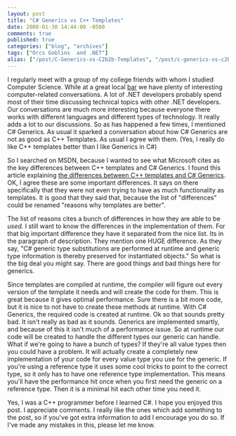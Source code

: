 ```yaml
---
layout: post
title: "C# Generics vs C++ Templates"
date: 2008-01-30 14:44:00 -0500
comments: true
published: true
categories: ["blog", "archives"]
tags: ["Orcs Goblins  and .NET"]
alias: ["/post/C-Generics-vs-C2b2b-Templates", "/post/c-generics-vs-c2b2b-templates"]
---
```

<!-- more -->

<p>I regularly meet with a group of my college friends with whom I studied Computer Science. While at a great local <a href="http://www.raysplacekent.com/" target="_blank">bar</a> we have plenty of interesting computer-related conversations. A lot of .NET developers probably spend most of their time discussing technical topics with other .NET developers. Our conversations are much more interesting because everyone there works with different languages and different types of technology. It really adds a lot to our discussions. So as has happened a few times, I mentioned C# Generics. As usual it sparked a conversation about how C# Generics are not as good as C++ Templates. As usual I agree with them. (Yes, I really do like C++ templates better than I like Generics in C#)</p>
<p>So I searched on MSDN, because I wanted to see what Microsoft cites as the key differences between C++ templates and C# Generics. I found this article explaining <a href="http://msdn2.microsoft.com/en-us/library/c6cyy67b.aspx" target="_blank">the differences between C++ templates and C# Generics</a>. OK, I agree these are some important differences. It says on there specifically that they were not even trying to have as much functionality as templates. It is good that they said that, because the list of "differences" could be renamed "reasons why templates are better".</p>
<p>The list of reasons cites a bunch of differences in how they are able to be <em>used. </em>I still want to know the differences in the implementation of them. For that big important difference they have it separated from the nice list. Its in the paragraph of description. They mention one HUGE difference. As they say, "C# generic type substitutions are performed at runtime and generic type information is thereby preserved for instantiated objects." So what is the big deal you might say. There are good things and bad things here for generics.</p>
<p>Since templates are compiled at runtime, the compiler will figure out every version of the template it needs and will create the code for them. This is great because it gives optimal performance. Sure there is a bit more code, but it is nice to not have to create these methods at runtime. With C# Generics, the required code is created at runtime. Ok so that sounds pretty bad. It isn't really as bad as it sounds. Generics are implemented smartly, and because of this it isn't much of a performance issue. So at runtime our code will be created to handle the different types our generic can handle. What if we're going to have a bunch of types? If they're all value types then you could have a problem. It will actually create a completely new implementation of your code for every value type you use for the generic. If you're using a reference type it uses some cool tricks to point to the correct type, so it only has to have one reference type implementation. This means you'll have the performance hit once when you first need the generic on a reference type. Then it is a minimal hit each other time you need it.</p>
<p>Yes, I was a C++ programmer before I learned C#. I hope you enjoyed this post. I appreciate comments. I really like the ones which add something to the post, so if you've got extra information to add I encourage you do so. If I've made any mistakes in this, please let me know.</p>
